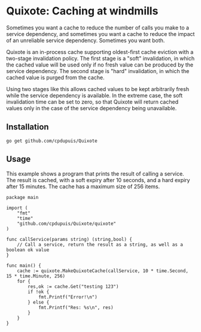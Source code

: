 # Quixote: Caching at windmills

Sometimes you want a cache to reduce the number of calls you make to
a service dependency, and sometimes you want a cache to reduce the impact of
an unreliable service dependency. Sometimes you want both.

Quixote is an in-process cache supporting oldest-first cache eviction with a two-stage
invalidation policy. The first stage is a "soft" invalidation, in which the cached value
will be used only if no fresh value can be produced by the service dependency. The
second stage is "hard" invalidation, in which the cached value is purged from the cache.

Using two stages like this allows cached values to be kept arbitrarily fresh while the
service dependency is available. In the extreme case, the soft invalidation time can be
set to zero, so that Quixote will return cached values only in the case of the service
dependency being unavailable.

## Installation

`go get github.com/cpdupuis/Quixote`

## Usage

This example shows a program that prints the result of calling a service. The result is
cached, with a soft expiry after 10 seconds, and a hard expiry after 15 minutes. The
cache has a maximum size of 256 items.

```
package main

import (
    "fmt"
    "time"
    "github.com/cpdupuis/Quixote/quixote"
)

func callService(params string) (string,bool) {
    // Call a service, return the result as a string, as well as a boolean ok value
}

func main() {
    cache := quixote.MakeQuixoteCache(callService, 10 * time.Second, 15 * time.Minute, 256)
    for {
        res,ok := cache.Get("testing 123")
        if !ok {
            fmt.Printf("Error!\n")
        } else {
            fmt.Printf("Res: %s\n", res)
        }
    }
}
```
